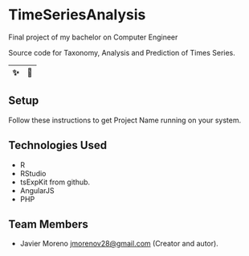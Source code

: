 # TimeSeriesAnalysis
Final project of my bachelor on Computer Engineer

Source code for Taxonomy, Analysis and Prediction of Times Series.

| :sparkles: | :star2: |
| ---------- | ------- |

Setup
-----

Follow these instructions to get Project Name running on your system.


Technologies Used
-----------------

* R
* RStudio
* tsExpKit from github.
* AngularJS
* PHP

Team Members
------------

* Javier Moreno <jmorenov28@gmail.com> (Creator and autor).